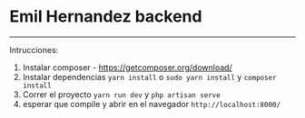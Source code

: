 # Emil Hernandez backend
-------------
Intrucciones: 

1. Instalar composer - https://getcomposer.org/download/
2. Instalar dependencias `yarn install` o `sudo yarn install` y `composer install`
3. Correr el proyecto `yarn run dev` y `php artisan serve`
4. esperar que compile y abrir en el navegador `http://localhost:8000/`
